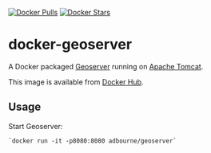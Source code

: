 [![Docker Pulls](https://img.shields.io/docker/pulls/adbourne/geoserver.svg)](https://hub.docker.com/r/adbourne/geoserver/)
[![Docker Stars](https://img.shields.io/docker/stars/adbourne/geoserver.svg)](https://hub.docker.com/r/adbourne/geoserver/)

# docker-geoserver
A Docker packaged [Geoserver](http://geoserver.org/) running on [Apache Tomcat](http://tomcat.apache.org/).

This image is available from [Docker Hub](https://hub.docker.com/r/adbourne/geoserver/).

## Usage
Start Geoserver:
    
    `docker run -it -p8080:8080 adbourne/geoserver`
